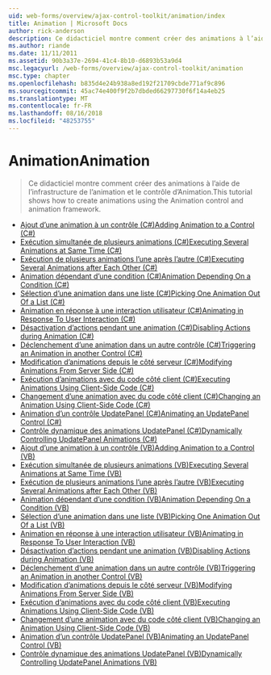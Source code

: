 ```yaml
---
uid: web-forms/overview/ajax-control-toolkit/animation/index
title: Animation | Microsoft Docs
author: rick-anderson
description: Ce didacticiel montre comment créer des animations à l’aide de l’infrastructure de l’animation et le contrôle d’Animation.
ms.author: riande
ms.date: 11/11/2011
ms.assetid: 90b3a37e-2694-41c4-8b10-d6893b53a9d4
msc.legacyurl: /web-forms/overview/ajax-control-toolkit/animation
msc.type: chapter
ms.openlocfilehash: b835d4e24b938a8ed192f21709cbde771af9c896
ms.sourcegitcommit: 45ac74e400f9f2b7dbded66297730f6f14a4eb25
ms.translationtype: MT
ms.contentlocale: fr-FR
ms.lasthandoff: 08/16/2018
ms.locfileid: "48253755"
---
```

<a name="animation"></a><span data-ttu-id="46de9-103">Animation</span><span class="sxs-lookup"><span data-stu-id="46de9-103">Animation</span></span>
====================
> <span data-ttu-id="46de9-104">Ce didacticiel montre comment créer des animations à l’aide de l’infrastructure de l’animation et le contrôle d’Animation.</span><span class="sxs-lookup"><span data-stu-id="46de9-104">This tutorial shows how to create animations using the Animation control and animation framework.</span></span>


- [<span data-ttu-id="46de9-105">Ajout d’une animation à un contrôle (C#)</span><span class="sxs-lookup"><span data-stu-id="46de9-105">Adding Animation to a Control (C#)</span></span>](adding-animation-to-a-control-cs.md)
- [<span data-ttu-id="46de9-106">Exécution simultanée de plusieurs animations (C#)</span><span class="sxs-lookup"><span data-stu-id="46de9-106">Executing Several Animations at Same Time (C#)</span></span>](executing-several-animations-at-the-same-time-cs.md)
- [<span data-ttu-id="46de9-107">Exécution de plusieurs animations l’une après l’autre (C#)</span><span class="sxs-lookup"><span data-stu-id="46de9-107">Executing Several Animations after Each Other (C#)</span></span>](executing-several-animations-after-each-other-cs.md)
- [<span data-ttu-id="46de9-108">Animation dépendant d’une condition (C#)</span><span class="sxs-lookup"><span data-stu-id="46de9-108">Animation Depending On a Condition (C#)</span></span>](animation-depending-on-a-condition-cs.md)
- [<span data-ttu-id="46de9-109">Sélection d’une animation dans une liste (C#)</span><span class="sxs-lookup"><span data-stu-id="46de9-109">Picking One Animation Out Of a List (C#)</span></span>](picking-one-animation-out-of-a-list-cs.md)
- [<span data-ttu-id="46de9-110">Animation en réponse à une interaction utilisateur (C#)</span><span class="sxs-lookup"><span data-stu-id="46de9-110">Animating in Response To User Interaction (C#)</span></span>](animating-in-response-to-user-interaction-cs.md)
- [<span data-ttu-id="46de9-111">Désactivation d’actions pendant une animation (C#)</span><span class="sxs-lookup"><span data-stu-id="46de9-111">Disabling Actions during Animation (C#)</span></span>](disabling-actions-during-animation-cs.md)
- [<span data-ttu-id="46de9-112">Déclenchement d’une animation dans un autre contrôle (C#)</span><span class="sxs-lookup"><span data-stu-id="46de9-112">Triggering an Animation in another Control (C#)</span></span>](triggering-an-animation-in-another-control-cs.md)
- [<span data-ttu-id="46de9-113">Modification d’animations depuis le côté serveur (C#)</span><span class="sxs-lookup"><span data-stu-id="46de9-113">Modifying Animations From Server Side (C#)</span></span>](modifying-animations-from-the-server-side-cs.md)
- [<span data-ttu-id="46de9-114">Exécution d’animations avec du code côté client (C#)</span><span class="sxs-lookup"><span data-stu-id="46de9-114">Executing Animations Using Client-Side Code (C#)</span></span>](executing-animations-using-client-side-code-cs.md)
- [<span data-ttu-id="46de9-115">Changement d’une animation avec du code côté client (C#)</span><span class="sxs-lookup"><span data-stu-id="46de9-115">Changing an Animation Using Client-Side Code (C#)</span></span>](changing-an-animation-using-client-side-code-cs.md)
- [<span data-ttu-id="46de9-116">Animation d’un contrôle UpdatePanel (C#)</span><span class="sxs-lookup"><span data-stu-id="46de9-116">Animating an UpdatePanel Control (C#)</span></span>](animating-an-updatepanel-control-cs.md)
- [<span data-ttu-id="46de9-117">Contrôle dynamique des animations UpdatePanel (C#)</span><span class="sxs-lookup"><span data-stu-id="46de9-117">Dynamically Controlling UpdatePanel Animations (C#)</span></span>](dynamically-controlling-updatepanel-animations-cs.md)
- [<span data-ttu-id="46de9-118">Ajout d’une animation à un contrôle (VB)</span><span class="sxs-lookup"><span data-stu-id="46de9-118">Adding Animation to a Control (VB)</span></span>](adding-animation-to-a-control-vb.md)
- [<span data-ttu-id="46de9-119">Exécution simultanée de plusieurs animations (VB)</span><span class="sxs-lookup"><span data-stu-id="46de9-119">Executing Several Animations at Same Time (VB)</span></span>](executing-several-animations-at-the-same-time-vb.md)
- [<span data-ttu-id="46de9-120">Exécution de plusieurs animations l’une après l’autre (VB)</span><span class="sxs-lookup"><span data-stu-id="46de9-120">Executing Several Animations after Each Other (VB)</span></span>](executing-several-animations-after-each-other-vb.md)
- [<span data-ttu-id="46de9-121">Animation dépendant d’une condition (VB)</span><span class="sxs-lookup"><span data-stu-id="46de9-121">Animation Depending On a Condition (VB)</span></span>](animation-depending-on-a-condition-vb.md)
- [<span data-ttu-id="46de9-122">Sélection d’une animation dans une liste (VB)</span><span class="sxs-lookup"><span data-stu-id="46de9-122">Picking One Animation Out Of a List (VB)</span></span>](picking-one-animation-out-of-a-list-vb.md)
- [<span data-ttu-id="46de9-123">Animation en réponse à une interaction utilisateur (VB)</span><span class="sxs-lookup"><span data-stu-id="46de9-123">Animating in Response To User Interaction (VB)</span></span>](animating-in-response-to-user-interaction-vb.md)
- [<span data-ttu-id="46de9-124">Désactivation d’actions pendant une animation (VB)</span><span class="sxs-lookup"><span data-stu-id="46de9-124">Disabling Actions during Animation (VB)</span></span>](disabling-actions-during-animation-vb.md)
- [<span data-ttu-id="46de9-125">Déclenchement d’une animation dans un autre contrôle (VB)</span><span class="sxs-lookup"><span data-stu-id="46de9-125">Triggering an Animation in another Control (VB)</span></span>](triggering-an-animation-in-another-control-vb.md)
- [<span data-ttu-id="46de9-126">Modification d’animations depuis le côté serveur (VB)</span><span class="sxs-lookup"><span data-stu-id="46de9-126">Modifying Animations From Server Side (VB)</span></span>](modifying-animations-from-the-server-side-vb.md)
- [<span data-ttu-id="46de9-127">Exécution d’animations avec du code côté client (VB)</span><span class="sxs-lookup"><span data-stu-id="46de9-127">Executing Animations Using Client-Side Code (VB)</span></span>](executing-animations-using-client-side-code-vb.md)
- [<span data-ttu-id="46de9-128">Changement d’une animation avec du code côté client (VB)</span><span class="sxs-lookup"><span data-stu-id="46de9-128">Changing an Animation Using Client-Side Code (VB)</span></span>](changing-an-animation-using-client-side-code-vb.md)
- [<span data-ttu-id="46de9-129">Animation d’un contrôle UpdatePanel (VB)</span><span class="sxs-lookup"><span data-stu-id="46de9-129">Animating an UpdatePanel Control (VB)</span></span>](animating-an-updatepanel-control-vb.md)
- [<span data-ttu-id="46de9-130">Contrôle dynamique des animations UpdatePanel (VB)</span><span class="sxs-lookup"><span data-stu-id="46de9-130">Dynamically Controlling UpdatePanel Animations (VB)</span></span>](dynamically-controlling-updatepanel-animations-vb.md)
